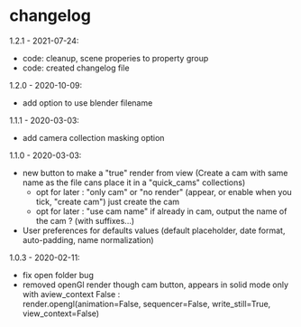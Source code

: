 # changelog

1.2.1 - 2021-07-24:
- code: cleanup, scene properies to property group
- code: created changelog file

1.2.0 - 2020-10-09:
- add option to use blender filename

1.1.1 - 2020-03-03:
- add camera collection masking option

1.1.0 - 2020-03-03:  
- new button to make a "true" render from view (Create a cam with same name as the file cans place it in a "quick_cams" collections)
    - opt for later : "only cam" or "no render" (appear, or enable when you tick, "create cam") just create the cam
    - opt for later : "use cam name" if already in cam, output the name of the cam ? (with suffixes...)
- User preferences for defaults values (default placeholder, date format, auto-padding, name normalization)

1.0.3 - 2020-02-11:  
- fix open folder bug
- removed openGl render though cam button, appears in solid mode only with aview_context False :  
render.opengl(animation=False, sequencer=False, write_still=True, view_context=False)